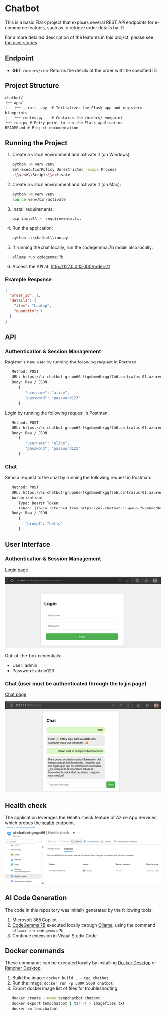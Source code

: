 # Chatbot

This is a basic Flask project that exposes several REST API endpoints for e-commerce features, such as to retrieve order details by ID.

For a more detailed description of the features in this project, please see [the user stories](./user-stories.md)

## Endpoint

- **GET** `/orders/<id>`
  Returns the details of the order with the specified ID.

## Project Structure

```
chatbot/
├── app/
│   ├── __init__.py  # Initializes the Flask app and registers blueprints
│   └── routes.py    # Contains the /orders/ endpoint
└── run.py # Entry point to run the Flask application
README.md # Project documentation
```

## Running the Project

1. Create a virtual environment and activate it (on Windows):
   ```bash
   python -m venv venv
   Set-ExecutionPolicy Unrestricted -Scope Process
   .\\venv\\Scripts\\activate
1. Create a virtual environment and activate it (on Mac):
   ```bash
   python -m venv venv
   source venv/bin/activate
2. Install requirements:
   ```bash
   pip install -r requirements.txt
3. Run the application:
   ```bash
   python .\\chatbot\\run.py
4. If running the chat locally, run the codegemma:7b model also locally:
   ```bash
   ollama run codegemma:7b
5. Access the API at: http://127.0.0.1:5000/orders/1

### Example Response
```json
{
  "order_id": 1,
  "details": {
    "item": "Laptop",
    "quantity": 1
  }
}
```

## API

### Authentication & Session Management

Register a new user by running the following request in Postman:
```bash
   Method: POST
   URL: https://ai-chatbot-grupo66-fkgmbmedhxgqf7b6.centralus-01.azurewebsites.net/users/register
   Body: Raw / JSON
      {
         "username": "alice",
         "password": "password123"
      }
```

Login by running the following request in Postman:
```bash
   Method: POST
   URL: https://ai-chatbot-grupo66-fkgmbmedhxgqf7b6.centralus-01.azurewebsites.net/users/login
   Body: Raw / JSON
      {
         "username": "alice",
         "password": "password123"
      }
```

### Chat

Send a request to the chat by running the following request in Postman:
```bash
   Method: POST
   URL: https://ai-chatbot-grupo66-fkgmbmedhxgqf7b6.centralus-01.azurewebsites.net/chat
   Authorization:
      Type: Bearer Token
      Token: {token returned from https://ai-chatbot-grupo66-fkgmbmedhxgqf7b6.centralus-01.azurewebsites.net/users/login}
   Body: Raw / JSON
      {
         "prompt": "hello"
      }
```

## User Interface

### Authentication & Session Management

[Login page](http://127.0.0.1:5000/loginui)

![Login page](loginui.png)

Out-of-the-box credentials:
- User: admin
- Password: admin123

### Chat (user must be authenticated through the login page)

[Chat page](http://127.0.0.1:5000/chatui)

![Login page](chatui.png)

## Health check
The application leverages the Health check feature of Azure App Services, which probes the [health](https://ai-chatbot-grupo66-fkgmbmedhxgqf7b6.centralus-01.azurewebsites.net/health) endpoint.
![Health check](health-check.png)

## AI Code Generation
The code in this repository was initially generated by the following tools:
1. Microsoft 365 Copilot
2. [CodeGemma:7B](https://ollama.com/library/codegemma:7b) executed locally through [Ollama](https://ollama.com/), using the command `ollama run codegemma:7b`
3. Continue extension in Visual Studio Code

## Docker commands
These commands can be executed locally by installing [Docker Desktop](https://www.docker.com/products/docker-desktop/) or [Rancher Desktop](https://rancherdesktop.io/)

1. Build the image:
  `docker build . --tag chatbot`
2. Run the image:
  `docker run -p 5000:5000 chatbot`
3. Export docker image list of files for troubleshooting
```bash
   docker create --name tempchatbot chatbot
   docker export tempchatbot | tar -t > imagefiles.txt
   docker rm tempchatbot

